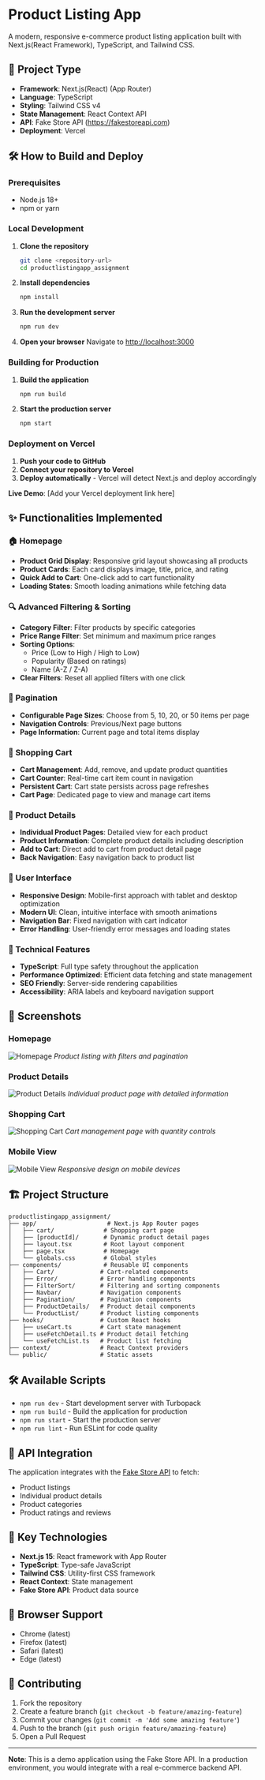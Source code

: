 # Product Listing App

A modern, responsive e-commerce product listing application built with Next.js(React Framework), TypeScript, and Tailwind CSS.

## 🚀 Project Type

- **Framework**: Next.js(React) (App Router)
- **Language**: TypeScript
- **Styling**: Tailwind CSS v4
- **State Management**: React Context API
- **API**: Fake Store API (https://fakestoreapi.com)
- **Deployment**: Vercel

## 🛠️ How to Build and Deploy

### Prerequisites
- Node.js 18+ 
- npm or yarn

### Local Development

1. **Clone the repository**
   ```bash
   git clone <repository-url>
   cd productlistingapp_assignment
   ```

2. **Install dependencies**
   ```bash
   npm install
   ```

3. **Run the development server**
   ```bash
   npm run dev
   ```

4. **Open your browser**
   Navigate to [http://localhost:3000](http://localhost:3000)

### Building for Production

1. **Build the application**
   ```bash
   npm run build
   ```

2. **Start the production server**
   ```bash
   npm start
   ```

### Deployment on Vercel

1. **Push your code to GitHub**
2. **Connect your repository to Vercel**
3. **Deploy automatically** - Vercel will detect Next.js and deploy accordingly

**Live Demo**: [Add your Vercel deployment link here]

## ✨ Functionalities Implemented

### 🏠 Homepage
- **Product Grid Display**: Responsive grid layout showcasing all products
- **Product Cards**: Each card displays image, title, price, and rating
- **Quick Add to Cart**: One-click add to cart functionality
- **Loading States**: Smooth loading animations while fetching data

### 🔍 Advanced Filtering & Sorting
- **Category Filter**: Filter products by specific categories
- **Price Range Filter**: Set minimum and maximum price ranges
- **Sorting Options**:
  - Price (Low to High / High to Low)
  - Popularity (Based on ratings)
  - Name (A-Z / Z-A)
- **Clear Filters**: Reset all applied filters with one click

### 📄 Pagination
- **Configurable Page Sizes**: Choose from 5, 10, 20, or 50 items per page
- **Navigation Controls**: Previous/Next page buttons
- **Page Information**: Current page and total items display

### 🛒 Shopping Cart
- **Cart Management**: Add, remove, and update product quantities
- **Cart Counter**: Real-time cart item count in navigation
- **Persistent Cart**: Cart state persists across page refreshes
- **Cart Page**: Dedicated page to view and manage cart items

### 📱 Product Details
- **Individual Product Pages**: Detailed view for each product
- **Product Information**: Complete product details including description
- **Add to Cart**: Direct add to cart from product detail page
- **Back Navigation**: Easy navigation back to product list

### 🎨 User Interface
- **Responsive Design**: Mobile-first approach with tablet and desktop optimization
- **Modern UI**: Clean, intuitive interface with smooth animations
- **Navigation Bar**: Fixed navigation with cart indicator
- **Error Handling**: User-friendly error messages and loading states

### 🔧 Technical Features
- **TypeScript**: Full type safety throughout the application
- **Performance Optimized**: Efficient data fetching and state management
- **SEO Friendly**: Server-side rendering capabilities
- **Accessibility**: ARIA labels and keyboard navigation support

## 📸 Screenshots

### Homepage
![Homepage](screenshots/homepage.png)
*Product listing with filters and pagination*

### Product Details
![Product Details](screenshots/product-details.png)
*Individual product page with detailed information*

### Shopping Cart
![Shopping Cart](screenshots/cart.png)
*Cart management page with quantity controls*

### Mobile View
![Mobile View](screenshots/mobile.png)
*Responsive design on mobile devices*

## 🏗️ Project Structure

```
productlistingapp_assignment/
├── app/                    # Next.js App Router pages
│   ├── cart/              # Shopping cart page
│   ├── [productId]/       # Dynamic product detail pages
│   ├── layout.tsx         # Root layout component
│   ├── page.tsx           # Homepage
│   └── globals.css        # Global styles
├── components/            # Reusable UI components
│   ├── Cart/             # Cart-related components
│   ├── Error/            # Error handling components
│   ├── FilterSort/       # Filtering and sorting components
│   ├── Navbar/           # Navigation components
│   ├── Pagination/       # Pagination components
│   ├── ProductDetails/   # Product detail components
│   └── ProductList/      # Product listing components
├── hooks/                # Custom React hooks
│   ├── useCart.ts        # Cart state management
│   ├── useFetchDetail.ts # Product detail fetching
│   └── useFetchList.ts   # Product list fetching
├── context/              # React Context providers
└── public/               # Static assets
```

## 🛠️ Available Scripts

- `npm run dev` - Start development server with Turbopack
- `npm run build` - Build the application for production
- `npm run start` - Start the production server
- `npm run lint` - Run ESLint for code quality

## 🔗 API Integration

The application integrates with the [Fake Store API](https://fakestoreapi.com) to fetch:
- Product listings
- Individual product details
- Product categories
- Product ratings and reviews

## 🎯 Key Technologies

- **Next.js 15**: React framework with App Router
- **TypeScript**: Type-safe JavaScript
- **Tailwind CSS**: Utility-first CSS framework
- **React Context**: State management
- **Fake Store API**: Product data source

## 📱 Browser Support

- Chrome (latest)
- Firefox (latest)
- Safari (latest)
- Edge (latest)

## 🤝 Contributing

1. Fork the repository
2. Create a feature branch (`git checkout -b feature/amazing-feature`)
3. Commit your changes (`git commit -m 'Add some amazing feature'`)
4. Push to the branch (`git push origin feature/amazing-feature`)
5. Open a Pull Request

---

**Note**: This is a demo application using the Fake Store API. In a production environment, you would integrate with a real e-commerce backend API.

